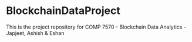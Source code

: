 # BlockchainDataProject
This is the project repository for COMP 7570 - Blockchain Data Analytics - Japjeet, Ashish &amp; Eshan
